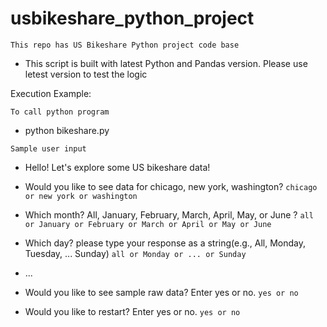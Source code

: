# usbikeshare_python_project
`This repo has US Bikeshare Python project code base`
- This script is built with latest Python and Pandas version. Please use letest version to test the logic

Execution Example:

`To call python program`
- python bikeshare.py  

`Sample user input`
- Hello! Let's explore some US bikeshare data!

- Would you like to see data for chicago, new york, washington? `chicago or new york or washington`
- Which month? All, January, February, March, April, May, or June ? `all or January or February or March or April or May or June `
- Which day? please type your response as a string(e.g., All, Monday, Tuesday, ... Sunday) `all or Monday or ... or Sunday`
- ...
- Would you like to see sample raw data? Enter yes or no. `yes or no`
- Would you like to restart? Enter yes or no. `yes or no`